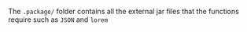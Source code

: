 The `.package/` folder contains all the external jar files that the functions require such as `JSON` and `lorem`

